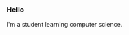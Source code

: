 ### Hello
I'm a student learning computer science.


<!--
**Goosenator123/Goosenator123** is a ✨ _special_ ✨ repository because its `README.md` (this file) appears on your GitHub profile.

Here are some ideas to get you started:

- 🔭 I’m currently working on ...
- 🌱 I’m currently learning ...
- 👯 I’m looking to collaborate on ...
- 🤔 I’m looking for help with ...
- 💬 Ask me about ...
- 📫 How to reach me: ...
- 😄 Pronouns: ...
- ⚡ Fun fact: ...

Let's Connect!
📫 Contact: Feel free to reach out via email or connect with me on LinkedIn.
🌐 Portfolio: Check out my portfolio website to see more of my work.
-->
